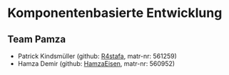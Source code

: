 # Komponentenbasierte Entwicklung

## Team Pamza
- Patrick Kindsmüller (github: [R4stafa](https://github.com/R4stafa), matr-nr: 561259)
- Hamza Demir (github: [HamzaEisen](https://github.com/HansVonEisen), matr-nr: 560952)

